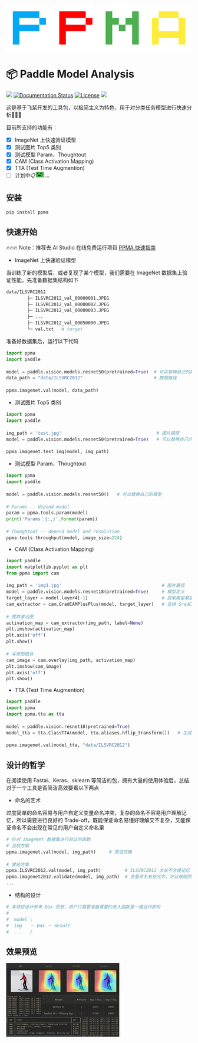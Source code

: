 

![acuowkoa](/source/acuowkoa.png)

# 📦 Paddle Model Analysis

[![](https://img.shields.io/badge/Paddle-2.0-blue)](https://www.paddlepaddle.org.cn/) [![Documentation Status](https://img.shields.io/badge/Tutorial-最新-brightgreen.svg)](https://paddlepaddle.org.cn/documentation/docs/zh/guides/index_cn.html) [![License](https://img.shields.io/badge/license-MIT-blue.svg)](LICENSE) ![](https://img.shields.io/badge/version-0.3-yellow)

这是基于飞桨开发的工具包，以极简主义为特色，用于对分类任务模型进行快速分析🚀🚀🚀

目前所支持的功能有：

- [x] ImageNet 上快速验证模型
- [x] 测试图片 Top5 类别
- [x] 测试模型 Param、Thoughtout
- [x] CAM (Class Activation Mapping)
- [x] TTA (Test Time Augmention)
- [ ] 计划中:clipboard:![oqrhsqot](/source/oqrhsqot.gif) ...

## 安装

```bash
pip install ppma
```

## 快速开始

🔥🔥🔥 Note：推荐去 AI Studio 在线免费运行项目 [PPMA 快速指南](https://aistudio.baidu.com/aistudio/projectdetail/2143665)

* ImageNet 上快速验证模型

当训练了新的模型后，或者复现了某个模型，我们需要在 ImageNet 数据集上验证性能，先准备数据集结构如下

```bash
data/ILSVRC2012
		├─ ILSVRC2012_val_00000001.JPEG
		├─ ILSVRC2012_val_00000002.JPEG
		├─ ILSVRC2012_val_00000003.JPEG
		├─ ...
		├─ ILSVRC2012_val_00050000.JPEG
		└─ val.txt   # target
```

准备好数据集后，运行以下代码

```python
import ppma
import paddle

model = paddle.vision.models.resnet50(pretrained=True)	# 可以替换自己的模型
data_path = "data/ILSVRC2012"	                        # 数据路径

ppma.imagenet.val(model, data_path)
```

* 测试图片 Top5 类别

```python
import ppma
import paddle

img_path = 'test.jpg'                                    # 图片路径
model = paddle.vision.models.resnet50(pretrained=True)   # 可以替换自己的模型

ppma.imagenet.test_img(model, img_path)
```

* 测试模型 Param、Thoughtout

```python
import ppma
import paddle

model = paddle.vision.models.resnet50()   # 可以替换自己的模型

# Params -- depend model
param = ppma.tools.param(model)
print('Params：{:,}'.format(param))

# Thoughtout -- depend model and resolution
ppma.tools.throughput(model, image_size=224)
```

* CAM (Class Activation Mapping)

```python
import paddle
import matplotlib.pyplot as plt
from ppma import cam

img_path = 'img1.jpg'                                      # 图片路径
model = paddle.vision.models.resnet18(pretrained=True)     # 模型定义
target_layer = model.layer4[-1]                            # 提取模型某层的激活图
cam_extractor = cam.GradCAMPlusPlus(model, target_layer)   # 支持 GradCAM、XGradCAM、GradCAM++

# 提取激活图
activation_map = cam_extractor(img_path, label=None)   
plt.imshow(activation_map)
plt.axis('off')
plt.show()

# 与原图融合
cam_image = cam.overlay(img_path, activation_map)   
plt.imshow(cam_image)
plt.axis('off')
plt.show()
```

* TTA (Test Time Augmention)

```python
import paddle
import ppma
import ppma.tta as tta

model = paddle.vision.resnet18(pretrained=True)
model_tta = tta.ClassTTA(model, tta.aliases.hflip_transform())   # 生成 TTA 模型

ppma.imagenet.val(model_tta, "data/ILSVRC2012")
```

## 设计的哲学

在阅读使用 Fastai、Keras、sklearn 等简洁的包，拥有大量的使用体验后，总结对于一个工具是否简洁高效要看以下两点

* 命名的艺术

过度简单的命名容易与用户自定义变量命名冲突，复杂的命名不容易用户理解记忆，所以需要进行良好的 Trade-off，既能保证命名易懂好理解又不复杂，又能保证命名不会出现在常见的用户自定义命名里

```python
# 针对 ImageNet 数据集进行验证的函数
# 当前方案
ppma.imagenet.val(model, img_path)     # 简洁优雅

# 曾经方案
ppma.ILSVRC2012.val(model, img_path)         # ILSVRC2012 太长不方便记忆
ppma.imagenet2012.validate(model, img_path)  # 变量命名有些冗余，可以缩短而不影响理解
...
```

* 结构的设计

```python
# 本项目设计参考 Box 思想，用户只需要准备需要的放入函数里一键运行即可
#
#  model \
#  img   － Box － Result
#  ...   /
```

## 效果预览

 <img src="./source/total.png" alt="图片1" style="zoom: 30%;" />

